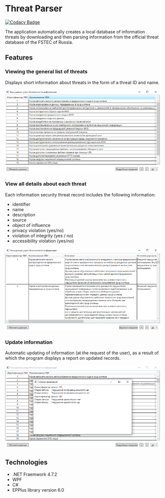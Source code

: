 # Threat Parser
[![Codacy Badge](https://app.codacy.com/project/badge/Grade/6b7b630c12074adf81f9df4bce536b60)](https://www.codacy.com/gh/Anarielle/ThreatParser/dashboard?utm_source=github.com&amp;utm_medium=referral&amp;utm_content=Anarielle/ThreatParser&amp;utm_campaign=Badge_Grade)

The application automatically creates a local database of information threats by downloading and then parsing information from the official threat database of the FSTEC of Russia.

## Features
### Viewing the general list of threats

Displays short information about threats in the form of a threat ID and name.

<div align="center">

![Alt text](./Resources/Parser_short_info.png) 

</div>

### View all details about each threat

Each information security threat record includes the following information:

-   identifier
-   name
-   description
-   source
-   object of influence
-   privacy violation (yes/no)
-   violation of integrity (yes / no)
-   accessibility violation (yes/no)

<div align="center">

![Alt text](./Resources/Parser_detailed_info.png) 

</div>

### Update information

Automatic updating of information (at the request of the user), as a result of which the program displays a report on updated records.

<div align="center">

![Alt text](./Resources/Parser_update_info.png) 

</div>

## Technologies
-   .NET Fraemwork 4.7.2
-   WPF
-   C#
-   EPPlus library version 6.0

